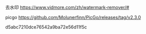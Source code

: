 去水印
https://www.vidmore.com/zh/watermark-remover/#

picgo
https://github.com/Molunerfinn/PicGo/releases/tag/v2.3.0

d5abc7210dce76542a9ba72e56d11f5c



